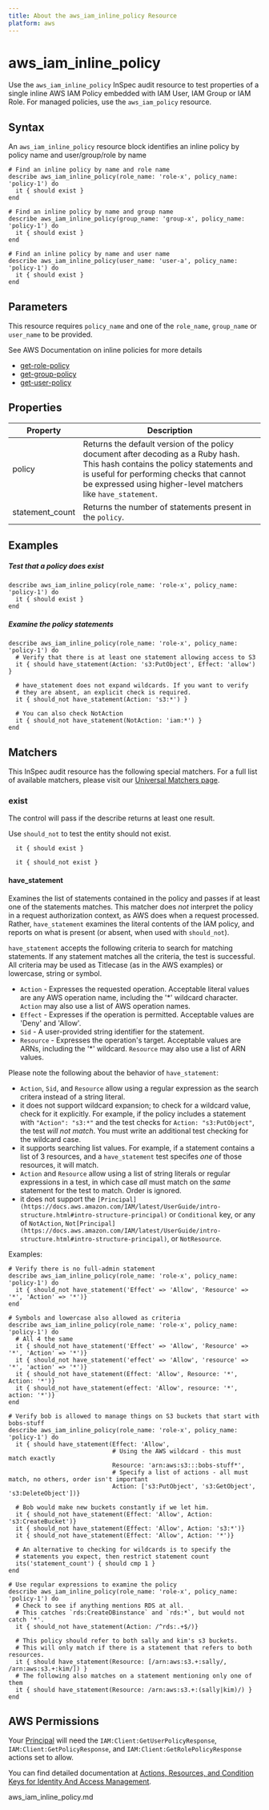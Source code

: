 ```yaml
---
title: About the aws_iam_inline_policy Resource
platform: aws
---
```


# aws_iam_inline_policy

Use the `aws_iam_inline_policy` InSpec audit resource to test properties of a single inline AWS IAM Policy embedded with IAM User, IAM Group or IAM Role. For managed policies, use the `aws_iam_policy` resource.

## Syntax

An `aws_iam_inline_policy` resource block identifies an inline policy by policy name and user/group/role by name

    # Find an inline policy by name and role name
    describe aws_iam_inline_policy(role_name: 'role-x', policy_name: 'policy-1') do
      it { should exist }
    end

    # Find an inline policy by name and group name
    describe aws_iam_inline_policy(group_name: 'group-x', policy_name: 'policy-1') do
      it { should exist }
    end

    # Find an inline policy by name and user name
    describe aws_iam_inline_policy(user_name: 'user-a', policy_name: 'policy-1') do
      it { should exist }
    end

## Parameters

This resource requires `policy_name` and one of the `role_name`, `group_name` or `user_name` to be provided.

See AWS Documentation on inline policies for more details

- [get-role-policy](https://awscli.amazonaws.com/v2/documentation/api/latest/reference/iam/get-role-policy.html)
- [get-group-policy](https://awscli.amazonaws.com/v2/documentation/api/latest/reference/iam/get-group-policy.html)
- [get-user-policy](https://awscli.amazonaws.com/v2/documentation/api/latest/reference/iam/get-user-policy.html)

## Properties

| Property        | Description                                                                                                                                                                                                                                |
| --------------- | ------------------------------------------------------------------------------------------------------------------------------------------------------------------------------------------------------------------------------------------ |
| policy          | Returns the default version of the policy document after decoding as a Ruby hash. This hash contains the policy statements and is useful for performing checks that cannot be expressed using higher-level matchers like `have_statement`. |
| statement_count | Returns the number of statements present in the `policy`.                                                                                                                                                                                  |

## Examples

##### Test that a policy does exist

    describe aws_iam_inline_policy(role_name: 'role-x', policy_name: 'policy-1') do
      it { should exist }
    end

##### Examine the policy statements

    describe aws_iam_inline_policy(role_name: 'role-x', policy_name: 'policy-1') do
      # Verify that there is at least one statement allowing access to S3
      it { should have_statement(Action: 's3:PutObject', Effect: 'allow') }

      # have_statement does not expand wildcards. If you want to verify
      # they are absent, an explicit check is required.
      it { should_not have_statement(Action: 's3:*') }

      # You can also check NotAction
      it { should_not have_statement(NotAction: 'iam:*') }
    end

## Matchers

This InSpec audit resource has the following special matchers. For a full list of available matchers, please visit our [Universal Matchers page](https://www.inspec.io/docs/reference/matchers/).

### exist

The control will pass if the describe returns at least one result.

Use `should_not` to test the entity should not exist.

      it { should exist }

      it { should_not exist }

#### have_statement

Examines the list of statements contained in the policy and passes if at least one of the statements matches. This matcher does _not_ interpret the policy in a request authorization context, as AWS does when a request processed. Rather, `have_statement` examines the literal contents of the IAM policy, and reports on what is present (or absent, when used with `should_not`).

`have_statement` accepts the following criteria to search for matching statements. If any statement matches all the criteria, the test is successful. All criteria may be used as Titlecase (as in the AWS examples) or lowercase, string or symbol.

- `Action` - Expresses the requested operation. Acceptable literal values are any AWS operation name, including the '\*' wildcard character. `Action` may also use a list of AWS operation names.
- `Effect` - Expresses if the operation is permitted. Acceptable values are 'Deny' and 'Allow'.
- `Sid` - A user-provided string identifier for the statement.
- `Resource` - Expresses the operation's target. Acceptable values are ARNs, including the '\*' wildcard. `Resource` may also use a list of ARN values.

Please note the following about the behavior of `have_statement`:

- `Action`, `Sid`, and `Resource` allow using a regular expression as the search critera instead of a string literal.
- it does not support wildcard expansion; to check for a wildcard value, check for it explicitly. For example, if the policy includes a statement with `"Action": "s3:*"` and the test checks for `Action: "s3:PutObject"`, the test _will not match_. You must write an additional test checking for the wildcard case.
- it supports searching list values. For example, if a statement contains a list of 3 resources, and a `have_statement` test specifes _one_ of those resources, it will match.
- `Action` and `Resource` allow using a list of string literals or regular expressions in a test, in which case _all_ must match on the _same_ statement for the test to match. Order is ignored.
- it does not support the `[Principal](https://docs.aws.amazon.com/IAM/latest/UserGuide/intro-structure.html#intro-structure-principal)` or `Conditional` key, or any of `NotAction`, `Not[Principal](https://docs.aws.amazon.com/IAM/latest/UserGuide/intro-structure.html#intro-structure-principal)`, or `NotResource`.

Examples:

    # Verify there is no full-admin statement
    describe aws_iam_inline_policy(role_name: 'role-x', policy_name: 'policy-1') do
      it { should_not have_statement('Effect' => 'Allow', 'Resource' => '*', 'Action' => '*')}
    end

    # Symbols and lowercase also allowed as criteria
    describe aws_iam_inline_policy(role_name: 'role-x', policy_name: 'policy-1') do
      # All 4 the same
      it { should_not have_statement('Effect' => 'Allow', 'Resource' => '*', 'Action' => '*')}
      it { should_not have_statement('effect' => 'Allow', 'resource' => '*', 'action' => '*')}
      it { should_not have_statement(Effect: 'Allow', Resource: '*', Action: '*')}
      it { should_not have_statement(effect: 'Allow', resource: '*', action: '*')}
    end

    # Verify bob is allowed to manage things on S3 buckets that start with bobs-stuff
    describe aws_iam_inline_policy(role_name: 'role-x', policy_name: 'policy-1') do
      it { should have_statement(Effect: 'Allow',
                                 # Using the AWS wildcard - this must match exactly
                                 Resource: 'arn:aws:s3:::bobs-stuff*',
                                 # Specify a list of actions - all must match, no others, order isn't important
                                 Action: ['s3:PutObject', 's3:GetObject', 's3:DeleteObject'])}

      # Bob would make new buckets constantly if we let him.
      it { should_not have_statement(Effect: 'Allow', Action: 's3:CreateBucket')}
      it { should_not have_statement(Effect: 'Allow', Action: 's3:*')}
      it { should_not have_statement(Effect: 'Allow', Action: '*')}

      # An alternative to checking for wildcards is to specify the
      # statements you expect, then restrict statement count
      its('statement_count') { should cmp 1 }
    end

    # Use regular expressions to examine the policy
    describe aws_iam_inline_policy(role_name: 'role-x', policy_name: 'policy-1') do
      # Check to see if anything mentions RDS at all.
      # This catches `rds:CreateDBinstance` and `rds:*`, but would not catch '*'.
      it { should_not have_statement(Action: /^rds:.+$/)}

      # This policy should refer to both sally and kim's s3 buckets.
      # This will only match if there is a statement that refers to both resources.
      it { should have_statement(Resource: [/arn:aws:s3.+:sally/, /arn:aws:s3.+:kim/]) }
      # The following also matches on a statement mentioning only one of them
      it { should have_statement(Resource: /arn:aws:s3.+:(sally|kim)/) }
    end

## AWS Permissions

Your [Principal](https://docs.aws.amazon.com/IAM/latest/UserGuide/intro-structure.html#intro-structure-principal) will need the `IAM:Client:GetUserPolicyResponse`, `IAM:Client:GetPolicyResponse`, and `IAM:Client:GetRolePolicyResponse` actions set to allow.

You can find detailed documentation at [Actions, Resources, and Condition Keys for Identity And Access Management](https://docs.aws.amazon.com/IAM/latest/UserGuide/list_identityandaccessmanagement.html).

aws_iam_inline_policy.md
